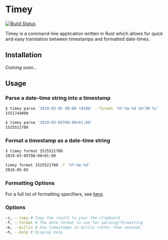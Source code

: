 # Timey

[![Build Status](https://travis-ci.org/ptrbrynt/timey.svg?branch=master)](https://travis-ci.org/ptrbrynt/timey)

Timey is a command-line application written in Rust which allows for quick and easy translation between timestamps and formatted date-times.

## Installation

_Coming soon..._

## Usage

### Parse a date-time string into a timestamp

```bash
$ timey parse '2019-03-05 00:00 +0100' --format '%Y-%m-%d %H:%M %z'
1551744000
```

```bash
$ timey parse '2019-03-05T00:00+01:00'
1525521780
```

### Format a timestamp as a date-time string

```bash
$ timey format 1525521780
2019-03-05T00:00+01:00
```

```bash
timey format 1525521780 -f '%Y-%m-%d'
2018-05-05
```

### Formatting Options

For a full list of formatting specifiers, see [here](https://docs.rs/chrono/0.4.6/chrono/format/strftime/index.html#specifiers).

### Options

```bash
-c, --copy # Copy the result to your the clipboard
-f, --format # The date format to use for parsing/formatting
-m, --millis # Use timestamps in millis rather than seconds
-h, --help # Display help
```
